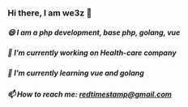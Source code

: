 ### Hi there, I am we3z 👋
##### 😄 I am a php development, base php, golang, vue
##### 🔭 I’m currently working on Health-care company
##### 🌱 I’m currently learning vue and golang
##### 📫 How to reach me: redtimestamp@gmail.com
<!--
**we3z/we3z** is a ✨ _special_ ✨ repository because its `README.md` (this file) appears on your GitHub profile.

Here are some ideas to get you started:

- 🔭 I’m currently working on ...
- 🌱 I’m currently learning ...
- 👯 I’m looking to collaborate on ...
- 🤔 I’m looking for help with ...
- 💬 Ask me about ...
- 📫 How to reach me: ...
- 😄 Pronouns: ...
- ⚡ Fun fact: ...
-->
